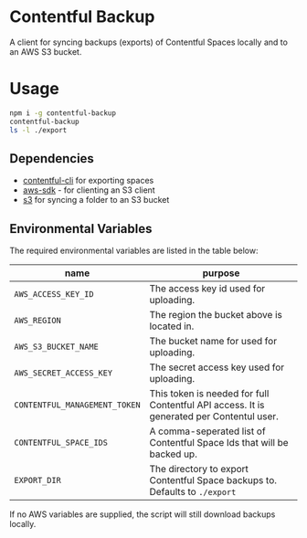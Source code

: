 # Contentful Backup

A client for syncing backups (exports) of Contentful Spaces locally and to an AWS S3 bucket.

# Usage

```bash
npm i -g contentful-backup
contentful-backup
ls -l ./export
```

## Dependencies

- [contentful-cli](https://www.npmjs.com/package/contentful-cli) for exporting spaces
- [aws-sdk](https://www.npmjs.com/package/aws-sdk) - for clienting an S3 client
- [s3](https://www.npmjs.com/package/s3) for syncing a folder to an S3 bucket

## Environmental Variables

The required environmental variables are listed in the table below:

| name | purpose |
| ---- | ------- |
| `AWS_ACCESS_KEY_ID` | The access key id used for uploading. |
| `AWS_REGION` | The region the bucket above is located in. |
| `AWS_S3_BUCKET_NAME` | The bucket name for used for uploading. |
| `AWS_SECRET_ACCESS_KEY` | The secret access key used for uploading. |
| `CONTENTFUL_MANAGEMENT_TOKEN` | This token is needed for full Contentful API access. It is generated per Contentul user. |
| `CONTENTFUL_SPACE_IDS` | A comma-seperated list of Contentful Space Ids that will be backed up. |
| `EXPORT_DIR` | The directory to export Contentful Space backups to. Defaults to `./export` |

If no AWS variables are supplied, the script will still download backups locally.
